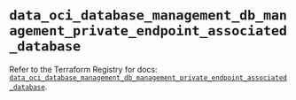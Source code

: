 # `data_oci_database_management_db_management_private_endpoint_associated_database`

Refer to the Terraform Registry for docs: [`data_oci_database_management_db_management_private_endpoint_associated_database`](https://registry.terraform.io/providers/hashicorp/oci/7.19.0/docs/data-sources/database_management_db_management_private_endpoint_associated_database).
